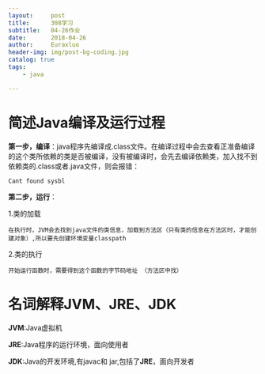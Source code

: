 ```yaml
---
layout:     post                   
title:      308学习                
subtitle:   04-26作业
date:       2018-04-26
author:     Euraxluo
header-img: img/post-bg-coding.jpg
catalog: true
tags:
    - java

---
```


# 简述Java编译及运行过程

**第一步，编译**：java程序先编译成.class文件。在编译过程中会去查看正准备编译的这个类所依赖的类是否被编译，没有被编译时，会先去编译依赖类，加入找不到依赖类的.class或者.java文件，则会报错：

`Cant found sysbl`

**第二步，运行**：

1.类的加载

	在执行时，JVM会去找到java文件的类信息，加载到方法区（只有类的信息在方法区时，才能创建对象）,所以要先创建环境变量classpath

2.类的执行

	开始运行函数时，需要得到这个函数的字节码地址 （方法区中找）



# 名词解释JVM、JRE、JDK

**JVM**:Java虚拟机

**JRE**:Java程序的运行环境，面向使用者

**JDK**:Java的开发环境,有javac和 jar,包括了**JRE**，面向开发者